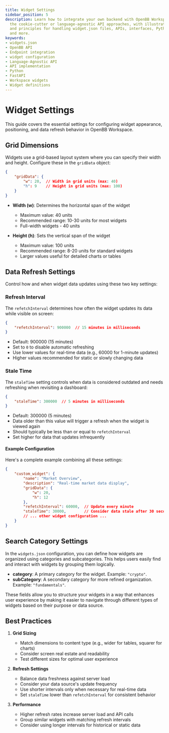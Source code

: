```yaml
---
title: Widget Settings
sidebar_position: 5
description: Learn how to integrate your own backend with OpenBB Workspace using
  the cookie-cutter or language-agnostic API approaches, with illustrative guides
  and principles for handling widget.json files, APIs, interfaces, Python, FastAPI
  and more.
keywords:
- widgets.json
- OpenBB API
- Endpoint integration
- widget configuration
- Language-Agnostic API
- API implementation
- Python
- FastAPI
- Workspace widgets
- Widget definitions
---
```


# Widget Settings

This guide covers the essential settings for configuring widget appearance, positioning, and data refresh behavior in OpenBB Workspace.

## Grid Dimensions

Widgets use a grid-based layout system where you can specify their width and height. Configure these in the `gridData` object:

```json
{
    "gridData": {
        "w": 20,  // Width in grid units (max: 40)
        "h": 9    // Height in grid units (max: 100)
    }
}
```

- **Width (w)**: Determines the horizontal span of the widget
  - Maximum value: 40 units
  - Recommended range: 10-30 units for most widgets
  - Full-width widgets - 40 units

- **Height (h)**: Sets the vertical span of the widget
  - Maximum value: 100 units
  - Recommended range: 8-20 units for standard widgets
  - Larger values useful for detailed charts or tables

## Data Refresh Settings

Control how and when widget data updates using these two key settings:

### Refresh Interval

The `refetchInterval` determines how often the widget updates its data while visible on screen:

```json
{
    "refetchInterval": 900000  // 15 minutes in milliseconds
}
```

- Default: 900000 (15 minutes)
- Set to `0` to disable automatic refreshing
- Use lower values for real-time data (e.g., 60000 for 1-minute updates)
- Higher values recommended for static or slowly changing data

### Stale Time

The `staleTime` setting controls when data is considered outdated and needs refreshing when revisiting a dashboard:

```json
{
    "staleTime": 300000  // 5 minutes in milliseconds
}
```

- Default: 300000 (5 minutes)
- Data older than this value will trigger a refresh when the widget is viewed again
- Should typically be less than or equal to `refetchInterval`
- Set higher for data that updates infrequently

#### Example Configuration

Here's a complete example combining all these settings:

```json
{
    "custom_widget": {
        "name": "Market Overview",
        "description": "Real-time market data display",
        "gridData": {
            "w": 20,
            "h": 12
        },
        "refetchInterval": 60000,  // Update every minute
        "staleTime": 30000,        // Consider data stale after 30 seconds
        // ... other widget configuration ...
    }
}
```

## Search Category Settings

In the `widgets.json` configuration, you can define how widgets are organized using categories and subcategories. This helps users easily find and interact with widgets by grouping them logically.

- **category**: A primary category for the widget. Example: `"crypto"`.
- **subCategory**: A secondary category for more refined organization. Example: `"fundamentals"`.

These fields allow you to structure your widgets in a way that enhances user experience by making it easier to navigate through different types of widgets based on their purpose or data source.

## Best Practices

1. **Grid Sizing**
   - Match dimensions to content type (e.g., wider for tables, squarer for charts)
   - Consider screen real estate and readability
   - Test different sizes for optimal user experience

2. **Refresh Settings**
   - Balance data freshness against server load
   - Consider your data source's update frequency
   - Use shorter intervals only when necessary for real-time data
   - Set `staleTime` lower than `refetchInterval` for consistent behavior

3. **Performance**
   - Higher refresh rates increase server load and API calls
   - Group similar widgets with matching refresh intervals
   - Consider using longer intervals for historical or static data
